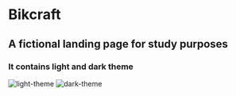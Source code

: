 # Bikcraft
## A fictional landing page for study purposes
### It contains light and dark theme

![light-theme](https://github.com/user-attachments/assets/a1353a83-013d-4061-a4bb-4b13420786e5)
![dark-theme](https://github.com/user-attachments/assets/8bc33b51-b11b-4eac-a990-3898bc4e8d65)

